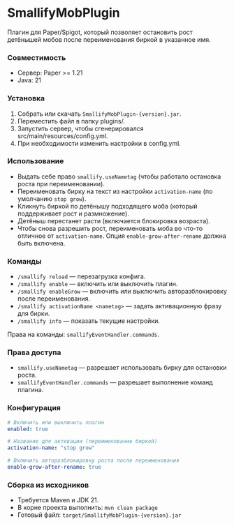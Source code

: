 # SmallifyMobPlugin
Плагин для Paper/Spigot, который позволяет остановить рост детёнышей мобов после переименования биркой в указанное имя.

### Совместимость
- Сервер: Paper >= 1.21
- Java: 21

### Установка
1. Собрать или скачать `SmallifyMobPlugin-{version}.jar`.
2. Переместить файл в папку plugins/.
3. Запустить сервер, чтобы сгенерировался src/main/resources/config.yml.
4. При необходимости изменить настройки в config.yml.

### Использование
- Выдать себе право `smallify.useNametag` (чтобы работало остановка роста при переименовании).
- Переименовать бирку на текст из настройки `activation-name` (по умолчанию `stop grow`). 
- Кликнуть биркой по детёнышу подходящего моба (который поддерживает рост и размножение).
- Детёныш перестанет расти (включается блокировка возраста).
- Чтобы снова разрешить рост, переименовать моба во что-то отличное от `activation-name`. Опция `enable-grow-after-rename` должна быть включена.

### Команды
- `/smallify reload` — перезагрузка конфига.
- `/smallify enable` — включить или выключить плагин.
- `/smallify enableGrow` — включить или выключить авторазблокировку после переименования.
- `/smallify activationName <nametag>` — задать активационную фразу для бирки.
- `/smallify info` — показать текущие настройки.

Права на команды: `smallifyEventHandler.commands`.

### Права доступа
- `smallify.useNametag` — разрешает использовать бирку для остановки роста. 
- `smallifyEventHandler.commands` — разрешает выполнение команд плагина.

### Конфигурация
```yaml
# Включить или выключить плагин
enabled: true

# Название для активации (переименование биркой)
activation-name: "stop grow"

# Включить авторазблокировку роста после переименования
enable-grow-after-rename: true
```

### Сборка из исходников
- Требуется Maven и JDK 21.
- В корне проекта выполнить: `mvn clean package`
- Готовый файл: `target/SmallifyMobPlugin-{version}.jar`
